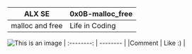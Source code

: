 |   ALX SE   |  0x0B-malloc_free  |
| :--------: | -------- |
| malloc and free     | Life in Coding      |
  ![This is an image](https://myoctocat.com/assets/images/base-octocat.svg)
| :--------: | -------- |
|Comment      | Like :)     |